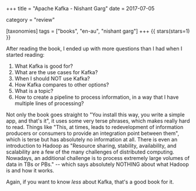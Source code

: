 +++
title = "Apache Kafka - Nishant Garg"
date = 2017-07-05

category = "review"

[taxonomies]
tags = ["books", "en-au", "nishant garg"]
+++
{{ stars(stars=1) }}

After reading the book, I ended up with more questions than I had when I started reading:

1. What Kafka is good for?
2. What are the use cases for Kafka?
3. When I should NOT use Kafka?
4. How Kafka compares to other options?
5. What is a topic?
6. How to create a pipeline to process information, in a way that I have multiple lines of processing?

Not only the book goes straight to "You install this way, you write a simple app, and that's it", it uses some very terse phrases, which makes really hard to read. Things like "This, at times, leads to redevelopment of information producers or consumers to provide an integration point between them", which is terse but has absolutely no information at all. There is even an introduction to Hadoop as "Resource sharing, stability, availability, and scalability are a few of the many challenges of distributed computing. Nowadays, an additional challenge is to process extremely large volumes of data in TBs or PBs." -- which says absolutely NOTHING about what Hadoop is and how it works.

Again, if you want to know *less* about Kafka, that's a good book for it.